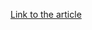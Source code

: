 [Link to the article](https://www.cisa.gov/news-events/alerts/2024/10/24/cisa-us-and-international-partners-release-joint-guidance-assist-software-manufacturers-safe)
